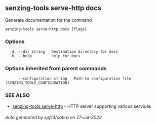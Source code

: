 ## senzing-tools serve-http docs

Generate documentation for the command

```
senzing-tools serve-http docs [flags]
```

### Options

```
  -d, --dir string   Destination directory for docs
  -h, --help         help for docs
```

### Options inherited from parent commands

```
      --configuration string   Path to configuration file [SENZING_TOOLS_CONFIGURATION]
```

### SEE ALSO

* [senzing-tools serve-http](senzing-tools_serve-http.md)	 - HTTP server supporting various services

###### Auto generated by spf13/cobra on 27-Jul-2023
